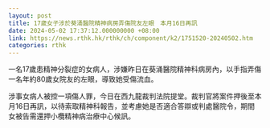 ```yaml
---
layout: post
title: 17歲女子涉於葵涌醫院精神病房弄傷院友左眼　本月16日再訊
date: 2024-05-02 17:37:12.000000000 +08:00
link: https://news.rthk.hk/rthk/ch/component/k2/1751520-20240502.htm
categories: rthk
---
```


一名17歲患精神分裂症的女病人，涉嫌昨日在葵涌醫院精神科病房內，以手指弄傷一名年約80歲女院友的左眼，導致她受傷流血。

涉事女病人被控一項傷人罪，今日在西九龍裁判法院提堂。裁判官將案件押後至本月16日再訊，以待索取精神科報告，並考慮她是否適合答辯或判處醫院令，期間女被告需還押小欖精神病治療中心候訊。
